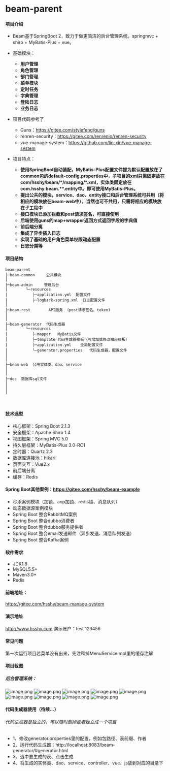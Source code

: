 # beam-parent

#### 项目介绍
- Beam基于SpringBoot 2，致力于做更简洁的后台管理系统。springmvc + shiro + MyBatis-Plus + vue。
- 基础模块：
  -  **用户管理**
  -  **角色管理** 
  -  **部门管理**
  -  **菜单模块**
  -  **定时任务**
  -  **字典管理**
  -  **登陆日志**
  -  **业务日志**
- 项目代码参考了
  - Guns：https://gitee.com/stylefeng/guns
  - renren-security：https://gitee.com/renrenio/renren-security
  - vue-manage-system：https://github.com/lin-xin/vue-manage-system
  
- 项目特点：
  - **使用SpringBoot自动装配，MyBatis-Plus配置文件提为默认配置放在了common包的default-config.properties中，子项目的xml只需固定放在com/hsshy/beam/\*/mapping/\*.xml，实体类固定放在com.hsshy.beam.\**.entity中。即可使用MyBatis-Plus。**
  - **提出公共的模块，service、dao、entity接口和后台管理系统可共用（将相应的模块放在beam-web中），当然也可不共用，只需将相应的模块放在子工程中**
  - **接口模块已添加拦截和post请求签名，可直接使用**
  - **后端使用guns的map+wrapper返回方式返回字段的字典值**
  - **前后端分离**
  - **集成了异步插入日志**
  - **实现了基础的用户角色菜单权限动态配置**
  - **日志分类等**



#### 项目结构
````
beam-parent
├─beam-common     公共模块
│ 
├─beam-admin     管理后台
│        └─resources 
│           ├─application.yml  配置文件
│           ├─logback-spring.xml  日志配置文件
│ 
├─beam-rest        API服务 （post请求签名、token)
│        
│ 
├─beam-generator  代码生成器
│        └─resources 
│           ├─mapper   MyBatis文件
│           ├─template 代码生成器模板（可增加或修改相应模板）
│           ├─application.yml    全局配置文件
│           └─generator.properties   代码生成器，配置文件
│       
│ 
├─beam-web  公用实体类、dao、service
│   
│ 
├─doc  数据库sql文件
│ 
│ 
│ 
````

<br>

#### 技术选型
- 核心框架：Spring Boot 2.1.3
- 安全框架：Apache Shiro 1.4
- 视图框架：Spring MVC 5.0
- 持久层框架：MyBatis-Plus 3.0-RC1
- 定时器：Quartz 2.3
- 数据库连接池：hikari
- 页面交互：Vue2.x
- 前后端分离
- 缓存：Redis

#### Spring Boot其他案例：https://gitee.com/hsshy/beam-example
- 秒杀案例模块（加锁、aop加锁、redis锁、消息队列）
- 动态数据源案例模块
- Spring Boot 整合RabbitMQ案例
- Spring Boot 整合dubbo消费者
- Spring Boot 整合dubbo服务提供者
- Spring Boot 整合email发送邮件（异步发送、消息队列发送）
- Spring Boot 整合Kafka案例


#### 软件需求
- JDK1.8
- MySQL5.5+
- Maven3.0+
- Redis

#### 前端地址：
https://gitee.com/hsshy/beam-manage-system

#### 演示地址
http://www.hsshy.com
演示账户：test 123456

#### 常见问题
第一次运行项目若菜单没有出来，先注释掉MenuServiceImpl里的缓存注解

#### 项目截图
##### 后台管理系统：
![image.png](https://upload-images.jianshu.io/upload_images/13498144-c83089109737709c.png?imageMogr2/auto-orient/strip%7CimageView2/2/w/1240)
![image.png](https://upload-images.jianshu.io/upload_images/13498144-3efb2aa334717c6b.png?imageMogr2/auto-orient/strip%7CimageView2/2/w/1240)
![image.png](https://upload-images.jianshu.io/upload_images/13498144-47608fef199fac65.png?imageMogr2/auto-orient/strip%7CimageView2/2/w/1240)
![image.png](https://upload-images.jianshu.io/upload_images/13498144-23439e67ae3df2f7.png?imageMogr2/auto-orient/strip%7CimageView2/2/w/1240)
![image.png](https://upload-images.jianshu.io/upload_images/13498144-01f8a58a32d513ca.png?imageMogr2/auto-orient/strip%7CimageView2/2/w/1240)
![image.png](https://upload-images.jianshu.io/upload_images/13498144-81e727c82affa1b0.png?imageMogr2/auto-orient/strip%7CimageView2/2/w/1240)
![image.png](https://upload-images.jianshu.io/upload_images/13498144-32261ca3ec99e6ee.png?imageMogr2/auto-orient/strip%7CimageView2/2/w/1240)
![image.png](https://upload-images.jianshu.io/upload_images/13498144-5bb29689629e43c9.png?imageMogr2/auto-orient/strip%7CimageView2/2/w/1240)
![image.png](https://upload-images.jianshu.io/upload_images/13498144-56d2d548f945d51b.png?imageMogr2/auto-orient/strip%7CimageView2/2/w/1240)

#### 代码生成器使用（待续...）
###### 代码生成器是独立的，可以随时删掉或者独立成一个项目
- 1、修改generator.properties里的配置，例如包路径、表前缀、作者
- 2、运行代码生成器：http://localhost:8083/beam-generator/#generator.html
- 3、选中要生成的表、点击生成
- 4、将生成的实体类、dao、service、controller、vue、js放到对应的目录下